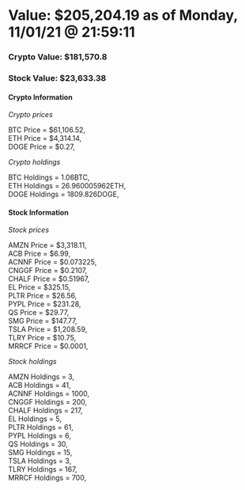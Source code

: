 # Value: $205,204.19 as of Monday, 11/01/21 @ 21:59:11 

### Crypto Value: $181,570.8

### Stock Value: $23,633.38

#### Crypto Information 
*Crypto prices* 

BTC Price = $61,106.52,  
ETH Price = $4,314.14,  
DOGE Price = $0.27,  


*Crypto holdings* 

BTC Holdings = 1.06BTC,  
ETH Holdings = 26.960005962ETH,  
DOGE Holdings = 1809.826DOGE,  


#### Stock Information 

*Stock prices* 

AMZN Price = $3,318.11,  
ACB Price = $6.99,  
ACNNF Price = $0.073225,  
CNGGF Price = $0.2107,  
CHALF Price = $0.51967,  
EL Price = $325.15,  
PLTR Price = $26.56,  
PYPL Price = $231.28,  
QS Price = $29.77,  
SMG Price = $147.77,  
TSLA Price = $1,208.59,  
TLRY Price = $10.75,  
MRRCF Price = $0.0001,  


*Stock holdings* 

AMZN Holdings = 3,  
ACB Holdings = 41,  
ACNNF Holdings = 1000,  
CNGGF Holdings = 200,  
CHALF Holdings = 217,  
EL Holdings = 5,  
PLTR Holdings = 61,  
PYPL Holdings = 6,  
QS Holdings = 30,  
SMG Holdings = 15,  
TSLA Holdings = 3,  
TLRY Holdings = 167,  
MRRCF Holdings = 700,  


